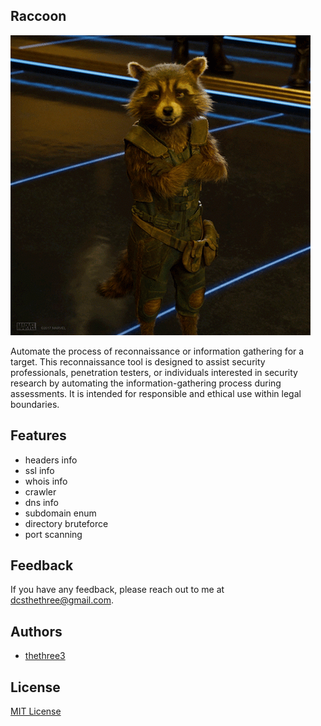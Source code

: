 ## Raccoon
![raccoon](https://github.com/thethree3/Raccoon/blob/main/giphy.gif)

   Automate the process of reconnaissance or information gathering for a target.
   This reconnaissance tool is designed to assist security professionals, penetration testers, or individuals interested in security research by automating the information-gathering process during assessments. It is intended for responsible and ethical use within legal boundaries.

## Features
- headers info
- ssl info
- whois info
- crawler
- dns info
- subdomain enum
- directory bruteforce
- port scanning

## Feedback
   If you have any feedback, please reach out to me at dcsthethree@gmail.com.

## Authors
- [thethree3](https://github.com/thethree3)

## License
[MIT License](LICENSE)
